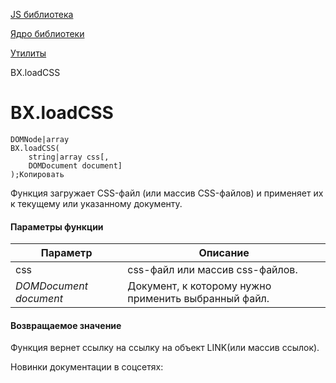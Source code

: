 [JS библиотека](/api_help/js_lib/index.php)

[Ядро библиотеки](/api_help/js_lib/kernel/index.php)

[Утилиты](/api_help/js_lib/kernel/utilits/index.php)

BX.loadCSS

BX.loadCSS
==========

```
DOMNode|array
BX.loadCSS(
	string|array css[,
	DOMDocument document]
);Копировать
```

Функция загружает CSS-файл (или массив CSS-файлов) и применяет их к текущему или указанному документу.

#### Параметры функции

| Параметр | Описание |
| --- | --- |
| css | css-файл или массив css-файлов. |
| *DOMDocument document* | Документ, к которому нужно применить выбранный файл. |

#### Возвращаемое значение

Функция вернет ссылку на ссылку на объект LINK(или массив ссылок).

Новинки документации в соцсетях: